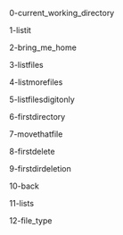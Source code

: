 0-current_working_directory

1-listit

2-bring_me_home

3-listfiles

4-listmorefiles

5-listfilesdigitonly

6-firstdirectory

7-movethatfile

8-firstdelete

9-firstdirdeletion

10-back

11-lists

12-file_type
